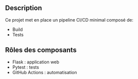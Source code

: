 ## Description
Ce projet met en place un pipeline CI/CD minimal composé de:

- Build
- Tests


## Rôles des composants
- Flask : application web
- Pytest : tests
- GitHub Actions : automatisation